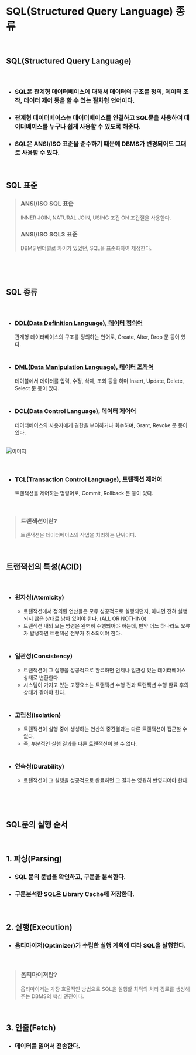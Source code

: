 # **SQL(Structured Query Language) 종류**
<br>

## SQL(Structured Query Language)
  
<br>

* ### SQL은 관계형 데이터베이스에 대해서 **데이터의 구조를 정의, 데이터 조작, 데이터 제어 등을 할 수 있는 절차형 언어이다.**
* ### 관계형 데이터베이스는 데이터베이스를 연결하고 SQL문을 사용하여 데이터베이스를 누구나 쉽게 사용할 수 있도록 해준다.
* ### SQL은 ANSI/ISO 표준을 준수하기 때문에 DBMS가 변경되어도 그대로 사용할 수 있다.

<br>

## SQL 표준
> ### **ANSI/ISO SQL 표준** 
>  INNER JOIN, NATURAL JOIN, USING 조건 ON 조건절을 사용한다.
> ### **ANSI/ISO SQL3 표준**
>  DBMS 벤더별로 차이가 있었던, SQL을 표준화하여 제정한다.

<br><br><br>

## **SQL 종류**

<br>

* ### [**DDL(Data Definition Language), 데이터 정의어**](DDL.md)
  관계형 데이터베이스의 구조를 정의하는 언어로, Create, Alter, Drop 문 등이 있다.  
  <br>
* ### [**DML(Data Manipulation Language), 데이터 조작어**](DML.md)
  테이블에서 데이터를 입력, 수정, 삭제, 조회 등을 하며 Insert, Update, Delete, Select 문 등이 있다.  
  <br>
* ### **DCL(Data Control Language), 데이터 제어어**
  데이터베이스의 사용자에게 권한을 부여하거나 회수하며, Grant, Revoke 문 등이 있다.  
  <br>

![이미지](https://velog.velcdn.com/images/as979200/post/de03e27c-4f6f-48cb-b56e-14951c158fd4/image.png)

  <br>

* ### **TCL(Transaction Control Language), 트랜잭션 제어어**
  트랜잭션을 제어하는 명령어로, Commit, Rollback 문 등이 있다.

<br>

> ### **트랜잭션이란?**
> 트랜잭션은 데이터베이스의 작업을 처리하는 단위이다.

<br>

## **트랜잭션의 특성(ACID)**
  <br>

* ### 원자성(Atomicity)
  * 트랜잭션에서 정의된 연산들은 모두 성공적으로 실행되던지, 아니면 전혀 실행되지 않은 상태로 남아 있어야 한다. (ALL OR NOTHING)  
  * 트랜잭션 내의 모든 명령은 완벽히 수행되어야 하는데, 만약 어느 하나라도 오류가 발생하면 트랜잭션 전부가 취소되어야 한다.
  <br>
* ### 일관성(Consistency)
  * 트랜잭션이 그 실행을 성공적으로 완료하면 언제나 일관성 있는 데이터베이스 상태로 변환한다.
  * 시스템이 가지고 있는 고정요소는 트랜잭션 수행 전과 트랜잭션 수행 완료 후의 상태가 같아야 한다.  
  <br>
* ### 고립성(Isolation)
  * 트랜잭션이 실행 중에 생성하는 연산의 중간결과는 다른 트랜잭션이 접근할 수 없다.
  * 즉, 부분적인 실행 결과를 다른 트랜잭션이 볼 수 없다.  
  <br>
* ### 연속성(Durability)
  * 트랜잭션이 그 실행을 성공적으로 완료하면 그 결과는 영원히 반영되어야 한다.

<br><br><br>

## **SQL문의 실행 순서**

<br>

## 1. 파싱(Parsing)
* ### SQL 문의 문법을 확인하고, 구문을 분석한다.
* ### 구문분석한 SQL은 Library Cache에 저장한다.  
<br>

## 2. 실행(Execution)
* ### 옵티마이저(Optimizer)가 수립한 실행 계획에 따라 SQL을 실행한다.  
<br>


>### **옵티마이저란**?
> 옵티마이저는 가장 효율적인 방법으로 SQL을 실행할 최적의 처리 경로를 생성해주는 DBMS의 핵심 엔진이다.

<br>

## 3. 인출(Fetch)
* ### 데이터를 읽어서 전송한다.

<br><br>
